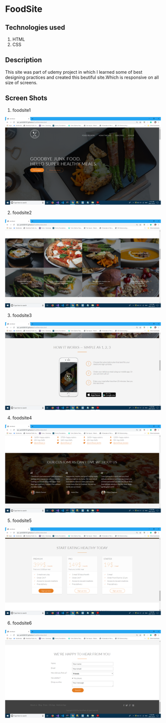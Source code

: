 # FoodSite
## Technologies used
1. HTML
2. CSS
## Description
This site was part of udemy project in which I learned some of best designing practices and created this beutiful site.Which is responsive on all size of screens.
## Screen Shots
1. foodsite1

  ![Full screen](./foodsite1.png)

2. foodsite2

  ![Full screen](./foodsite2.png)
  
3. foodsite3

  ![Full screen](./foodsite3.png)
  
4. foodsite4

  ![Full screen](./foodsite4.png)
  
5. foodsite5

  ![Full screen](./foodsite5.png)
  
6. foodsite6

  ![Full screen](./foodsite6.png)
